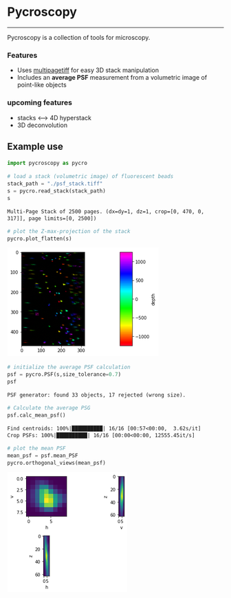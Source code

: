 # Pycroscopy
---

Pycroscopy is a collection of tools for microscopy.

### Features
- Uses [multipagetiff](https://github.com/mpascucci/multipagetiff) for easy 3D stack manipulation
- Includes an **average PSF** measurement from a volumetric image of point-like objects

### upcoming features
- stacks <--> 4D hyperstack
- 3D deconvolution

## Example use


```python
import pycroscopy as pycro
```


```python
# load a stack (volumetric image) of fluorescent beads
stack_path = "./psf_stack.tiff"
s = pycro.read_stack(stack_path)
s
```




    Multi-Page Stack of 2500 pages. (dx=dy=1, dz=1, crop=[0, 470, 0, 317]], page limits=[0, 2500])




```python
# plot the Z-max-projection of the stack
pycro.plot_flatten(s)
```


    
![png](Readme_files/Readme_5_0.png)
    



```python
# initialize the average PSF calculation
psf = pycro.PSF(s,size_tolerance=0.7)
psf
```




    PSF generator: found 33 objects, 17 rejected (wrong size).




```python
# Calculate the average PSG
psf.calc_mean_psf()
```

    Find centroids: 100%|██████████| 16/16 [00:57<00:00,  3.62s/it]
    Crop PSFs: 100%|██████████| 16/16 [00:00<00:00, 12555.45it/s]



```python
# plot the mean PSF
mean_psf = psf.mean_PSF
pycro.orthogonal_views(mean_psf)
```


    
![png](Readme_files/Readme_8_0.png)
    

